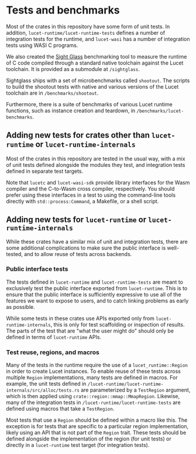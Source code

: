 # Tests and benchmarks

Most of the crates in this repository have some form of unit tests. In addition,
`lucet-runtime/lucet-runtime-tests` defines a number of integration tests for the runtime, and
`lucet-wasi` has a number of integration tests using WASI C programs.

We also created the [Sight Glass](./sightglass.md) benchmarking tool to measure the runtime of C
code compiled through a standard native toolchain against the Lucet toolchain. It is provided as a
submodule at `/sightglass`.

Sightglass ships with a set of microbenchmarks called `shootout`. The scripts to build the shootout
tests with native and various versions of the Lucet toolchain are in `/benchmarks/shootout`.

Furthermore, there is a suite of benchmarks of various Lucet runtime functions, such as instance
creation and teardown, in `/benchmarks/lucet-benchmarks`.

## Adding new tests for crates other than `lucet-runtime` or `lucet-runtime-internals`

Most of the crates in this repository are tested in the usual way, with a mix of unit tests defined
alongside the modules they test, and integration tests defined in separate test targets.

Note that `lucetc` and `lucet-wasi-sdk` provide library interfaces for the Wasm compiler and the
C-to-Wasm cross compiler, respectively. You should prefer using these interfaces in a test to using
the command-line tools directly with `std::process:Command`, a Makefile, or a shell script.

## Adding new tests for `lucet-runtime` or `lucet-runtime-internals`

While these crates have a similar mix of unit and integration tests, there are some additional
complications to make sure the public interface is well-tested, and to allow reuse of tests across
backends.

### Public interface tests

The tests defined in `lucet-runtime` and `lucet-runtime-tests` are meant to exclusively test the
public interface exported from `lucet-runtime`. This is to ensure that the public interface is
sufficiently expressive to use all of the features we want to expose to users, and to catch linking
problems as early as possible.

While some tests in these crates use APIs exported only from `lucet-runtime-internals`, this is only
for test scaffolding or inspection of results. The parts of the test that are "what the user might
do" should only be defined in terms of `lucet-runtime` APIs.

### Test reuse, regions, and macros

Many of the tests in the runtime require the use of a `lucet_runtime::Region` in order to create
Lucet instances. To enable reuse of these tests across multiple `Region` implementations, many tests
are defined in macros. For example, the unit tests defined in
`/lucet-runtime/lucet-runtime-internals/src/alloc/tests.rs` are parameterized by a `TestRegion`
argument, which is then applied using `crate::region::mmap::MmapRegion`. Likewise, many of the
integration tests in `/lucet-runtime/lucet-runtime-tests` are defined using macros that take a
`TestRegion`.

Most tests that use a `Region` should be defined within a macro like this. The exception is for
tests that are specific to a particular region implementation, likely using an API that is not part
of the `Region` trait. These tests should be defined alongside the implementation of the region (for
unit tests) or directly in a `lucet-runtime` test target (for integration tests).
